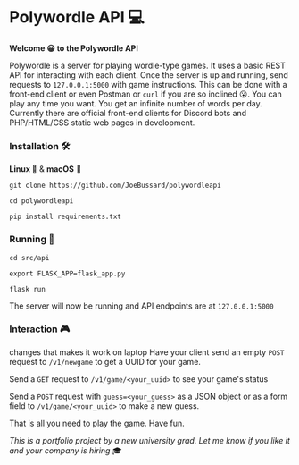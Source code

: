 # Polywordle API 💻

**Welcome 😀 to the Polywordle API**

Polywordle is a server for playing wordle-type games.
It uses a basic REST API for interacting with each client.
Once the server is up and running, send requests to `127.0.0.1:5000` with game instructions. This can be done with a front-end client or even Postman or 
`curl` if you are so inclined 😮. You can play any time you want. You 
get an infinite number of words per day. Currently there are official front-end clients for Discord bots and PHP/HTML/CSS static web pages in development.

### Installation 🛠️

**Linux 🐧** & **macOS** 🍎

`git clone https://github.com/JoeBussard/polywordleapi`

`cd polywordleapi`

`pip install requirements.txt`

### Running 👟

`cd src/api`

`export FLASK_APP=flask_app.py`

`flask run`

The server will now be running and API endpoints are at `127.0.0.1:5000`

### Interaction 🎮
changes that makes it work on laptop
Have your client send an empty `POST` request to `/v1/newgame` to get
a UUID for your game.

Send a `GET` request to `/v1/game/<your_uuid>` to see your game's status

Send a `POST` request with `guess=<your_guess>` as a JSON object or 
as a form field to `/v1/game/<your_uuid>` to make a new guess.

That is all you need to play the game. Have fun.

*This is a portfolio project by a new university grad. Let me know 
if you like it and your company is hiring* 🎓
